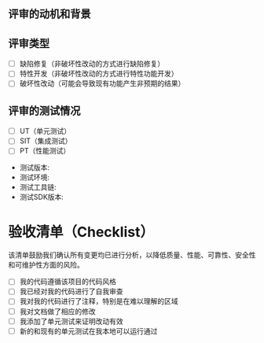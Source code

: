 ## 评审的动机和背景

<!--
详细描述您的代码评审的作用及其原因。

请随时更新此描述以进行任何讨论，以便 以便评审者能够理解你的意图。

保持描述的更新对于没有参与讨论的评审者来说尤为重要。
-->

## 评审类型

<!-- 可按需删除不相关的选项或新增类型：-->

* [ ] 缺陷修复（非破坏性改动的方式进行缺陷修复）
* [ ] 特性开发（非破坏性改动的方式进行特性功能开发）
* [ ] 破坏性改动（可能会导致现有功能产生非预期的结果）

## 评审的测试情况

<!--
请描述为了验证此更改而运行的测试情况，必要时请提供对应的说明。
例如测试的配置和参数等详细信息，以便可以进行重现。
-->

* [ ] UT（单元测试）
* [ ] SIT（集成测试）
* [ ] PT（性能测试）

<!--
测试配置情况，可按需删除不相关的选项或新增类型。
-->

* 测试版本:
* 测试环境:
* 测试工具链:
* 测试SDK版本:

# 验收清单（Checklist）

该清单鼓励我们确认所有变更均已进行分析，以降低质量、性能、可靠性、安全性和可维护性方面的风险。

<!--
例如：

* [ ] 我已经评估了该代码仓库需要遵循的评审规范

下列选项，可按需删除或新增：
-->

* [ ] 我的代码遵循该项目的代码风格
* [ ] 我已经对我的代码进行了自我审查
* [ ] 我对我的代码进行了注释，特别是在难以理解的区域
* [ ] 我对文档做了相应的修改
* [ ] 我添加了单元测试来证明改动有效
* [ ] 新的和现有的单元测试在我本地可以运行通过